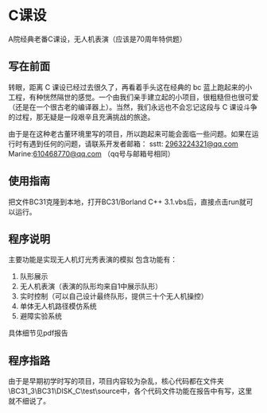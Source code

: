 # C课设
A院经典老番C课设，无人机表演（应该是70周年特供题）

## 写在前面
转眼，距离 C 课设已经过去很久了，再看着手头这在经典的 bc 蓝上跑起来的小工程，有种恍然隔世的感觉。一个由我们亲手建立起的小项目，很粗糙但也很可爱（还是在一个很古老的编译器上）。当然，我们永远也不会忘记这段与 C 课设斗争的过程，那无疑是一段艰辛且充满挑战的旅途。

由于是在这种老古董环境里写的项目，所以跑起来可能会面临一些问题。如果在运行时有遇到任何的问题，请联系开发者邮箱：
sstt: 2963224321@qq.com  Marine:610468770@qq.com
（qq号与邮箱号相同）

## 使用指南
把文件BC31克隆到本地，打开BC31/Borland C++ 3.1.vbs后，直接点击run就可以运行。

## 程序说明
主要功能是实现无人机灯光秀表演的模拟
包含功能有：

1. 队形展示
2. 无人机表演（表演的队形均来自1中展示队形）
3. 实时控制（可以自己设计最终队形，提供三十个无人机操控）
4. 单体无人机路径模仿系统
5. 避障实验系统

具体细节见pdf报告

## 程序指路

由于是早期初学时写的项目，项目内容较为杂乱，核心代码都在文件夹\BC31_3\BC31\DISK_C\test\source中，各个代码文件功能在报告中有写，这里就不细说了。
